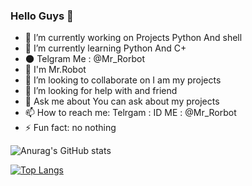 ### Hello Guys 👋




- 🔭 I’m currently working on Projects Python And shell
- 🌱 I’m currently learning Python And C+
- 🌑 Telgram Me : @Mr_Rorbot
- 🙂 I'm Mr.Robot
- 👯 I’m looking to collaborate on I am my projects 
- 🤔 I’m looking for help with and friend 
- 💬 Ask me about You can ask about my projects 
- 📫 How to reach me: Telrgam : ID ME : @Mr_Rorbot
- ⚡ Fun fact: no nothing 


![Anurag's GitHub stats](https://github-readme-stats.vercel.app/api?username=SecurityLeader&show_icons=true&theme=radical)

[![Top Langs](https://github-readme-stats.vercel.app/api/top-langs/?username=SecurityLeader&hide_progress=true)](https://github.com/anuraghazra/github-readme-stats) 
